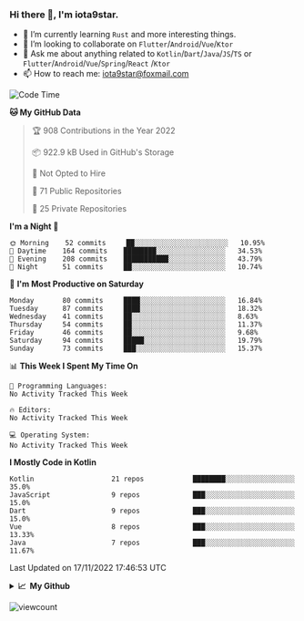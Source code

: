 ### Hi there 👋, I'm iota9star.

- 🌱 I’m currently learning `Rust` and more interesting things.
- 👯 I’m looking to collaborate on `Flutter`/`Android`/`Vue`/`Ktor`
- 💬 Ask me about anything related to `Kotlin`/`Dart`/`Java`/`JS`/`TS` or `Flutter`/`Android`/`Vue`/`Spring`/`React`
  /`Ktor`
- 📫 How to reach me: [iota9star@foxmail.com](iota9star@foxmail.com)



<!--START_SECTION:waka-->
![Code Time](http://img.shields.io/badge/Code%20Time-3%2C090%20hrs%2054%20mins-blue)

**🐱 My GitHub Data** 

> 🏆 908 Contributions in the Year 2022
 > 
> 📦 922.9 kB Used in GitHub's Storage 
 > 
> 🚫 Not Opted to Hire
 > 
> 📜 71 Public Repositories 
 > 
> 🔑 25 Private Repositories  
 > 
**I'm a Night 🦉** 

```text
🌞 Morning    52 commits     ██░░░░░░░░░░░░░░░░░░░░░░░   10.95% 
🌆 Daytime    164 commits    ████████░░░░░░░░░░░░░░░░░   34.53% 
🌃 Evening    208 commits    ███████████░░░░░░░░░░░░░░   43.79% 
🌙 Night      51 commits     ██░░░░░░░░░░░░░░░░░░░░░░░   10.74%

```
📅 **I'm Most Productive on Saturday** 

```text
Monday       80 commits     ████░░░░░░░░░░░░░░░░░░░░░   16.84% 
Tuesday      87 commits     ████░░░░░░░░░░░░░░░░░░░░░   18.32% 
Wednesday    41 commits     ██░░░░░░░░░░░░░░░░░░░░░░░   8.63% 
Thursday     54 commits     ██░░░░░░░░░░░░░░░░░░░░░░░   11.37% 
Friday       46 commits     ██░░░░░░░░░░░░░░░░░░░░░░░   9.68% 
Saturday     94 commits     █████░░░░░░░░░░░░░░░░░░░░   19.79% 
Sunday       73 commits     ███░░░░░░░░░░░░░░░░░░░░░░   15.37%

```


📊 **This Week I Spent My Time On** 

```text
💬 Programming Languages: 
No Activity Tracked This Week

🔥 Editors: 
No Activity Tracked This Week

💻 Operating System: 
No Activity Tracked This Week

```

**I Mostly Code in Kotlin** 

```text
Kotlin                   21 repos            ████████░░░░░░░░░░░░░░░░░   35.0% 
JavaScript               9 repos             ███░░░░░░░░░░░░░░░░░░░░░░   15.0% 
Dart                     9 repos             ███░░░░░░░░░░░░░░░░░░░░░░   15.0% 
Vue                      8 repos             ███░░░░░░░░░░░░░░░░░░░░░░   13.33% 
Java                     7 repos             ███░░░░░░░░░░░░░░░░░░░░░░   11.67%

```



 Last Updated on 17/11/2022 17:46:53 UTC
<!--END_SECTION:waka-->

<details>
  <summary><b>📈&nbsp;&nbsp;My Github</b></summary>
  <br>
  <img src='https://github-profile-trophy.vercel.app/?username=iota9star'>
  <img src='https://bad-apple-github-readme.vercel.app/api?show_bg=1&username=iota9star&hide_title=true'>
  <img src='http://cr-skills-chart-widget.azurewebsites.net/api/api?username=iota9star'>
</details>


![viewcount](https://count.getloli.com/get/@iota9star?theme=rule34)
